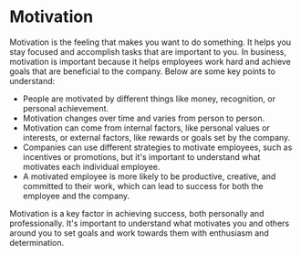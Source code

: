 # Motivation

Motivation is the feeling that makes you want to do something. It helps you stay focused and accomplish tasks that are important to you. In business, motivation is important because it helps employees work hard and achieve goals that are beneficial to the company. Below are some key points to understand:

* People are motivated by different things like money, recognition, or personal achievement.
* Motivation changes over time and varies from person to person.
* Motivation can come from internal factors, like personal values or interests, or external factors, like rewards or goals set by the company.
* Companies can use different strategies to motivate employees, such as incentives or promotions, but it's important to understand what motivates each individual employee.
* A motivated employee is more likely to be productive, creative, and committed to their work, which can lead to success for both the employee and the company.

Motivation is a key factor in achieving success, both personally and professionally. It's important to understand what motivates you and others around you to set goals and work towards them with enthusiasm and determination.
